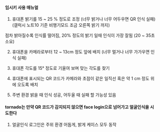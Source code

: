#### 임시키 사용 매뉴얼

1. 휴대폰 밝기를 15 ~ 25 % 정도로 조정 (너무 밝거나 너무 어두우면 QR 인식 실패)
  (갤럭시 노트10 기준 비행기모드 조금 오른쪽 밝기 까지)

점차 밝아질수록 인식률 떨어짐, 20% 정도의 밝기 일때 인식이 가장 잘됨 (20 ~ 35초 소요)


2. 휴대폰을 카메라로부터 12 ~ 13cm 정도 앞에 배치 (너무 멀거나 너무 가가우면 인식 실패)

3. 휴대폰 각도를 15° 정도로 기울여 보며 맞는 각도를 찾기

4. 휴대폰에 표시되는 QR 코드가 카메라와 초점이 같은 일직선 혹은 약 1 cm 정도 위에 오도록 배치

5. 주변 환경 밝을 때 인식 성공, 어두울 때 실패 할 가능성 있음

#### tornado는 만약 QR 코드가 감지되지 않으면 face login으로 넘어가고 얼굴인식을 시도한다

1. 얼굴인식 로그인은 주위 환경 어둡게, 밝게 케이스 모두 동작

